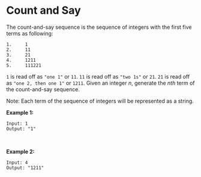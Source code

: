 # Count and Say

The count-and-say sequence is the sequence of integers with the first five terms as following:
```text
1.     1
2.     11
3.     21
4.     1211
5.     111221
```

`1` is read off as `"one 1"` or `11`.
`11` is read off as `"two 1s"` or `21`.
`21` is read off as `"one 2, then one 1"` or `1211`.
Given an integer _n_, generate the _nth_ term of the count-and-say sequence.

Note: Each term of the sequence of integers will be represented as a string.

**Example 1:**
```text
Input: 1
Output: "1"
```
<br/>

**Example 2:**
```text
Input: 4
Output: "1211"
```
